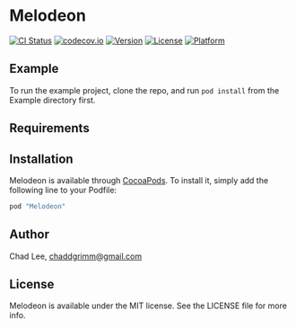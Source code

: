 # Melodeon

[![CI Status](http://img.shields.io/travis/chaddgrimm/Melodeon.svg?style=flat)](https://travis-ci.org/chaddgrimm/Melodeon)
[![codecov.io](https://codecov.io/gh/chaddgrimm/melodeon/branch/master/graphs/badge.svg)](https://codecov.io/gh/chaddgrimm/melodeon/branch/master)
[![Version](https://img.shields.io/cocoapods/v/Melodeon.svg?style=flat)](http://cocoapods.org/pods/Melodeon)
[![License](https://img.shields.io/cocoapods/l/Melodeon.svg?style=flat)](http://cocoapods.org/pods/Melodeon)
[![Platform](https://img.shields.io/cocoapods/p/Melodeon.svg?style=flat)](http://cocoapods.org/pods/Melodeon)


## Example

To run the example project, clone the repo, and run `pod install` from the Example directory first.

## Requirements

## Installation

Melodeon is available through [CocoaPods](http://cocoapods.org). To install
it, simply add the following line to your Podfile:

```ruby
pod "Melodeon"
```

## Author

Chad Lee, chaddgrimm@gmail.com

## License

Melodeon is available under the MIT license. See the LICENSE file for more info.
